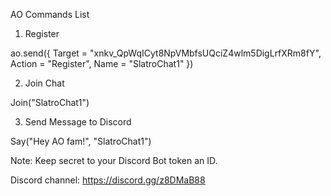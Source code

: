 AO Commands List

1. Register

ao.send({ Target = "xnkv_QpWqICyt8NpVMbfsUQciZ4wlm5DigLrfXRm8fY", Action = "Register", Name = "SlatroChat1" })

2. Join Chat

Join("SlatroChat1")

3. Send Message to Discord

Say("Hey AO fam!", "SlatroChat1")

Note: Keep secret to your Discord Bot token an ID.

Discord channel: https://discord.gg/z8DMaB88

